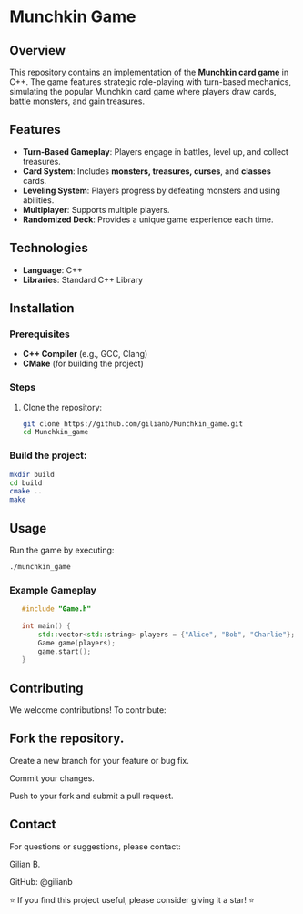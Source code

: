 # Munchkin Game

## Overview

This repository contains an implementation of the **Munchkin card game** in C++. The game features strategic role-playing with turn-based mechanics, simulating the popular Munchkin card game where players draw cards, battle monsters, and gain treasures.

## Features

- **Turn-Based Gameplay**: Players engage in battles, level up, and collect treasures.
- **Card System**: Includes **monsters, treasures, curses**, and **classes** cards.
- **Leveling System**: Players progress by defeating monsters and using abilities.
- **Multiplayer**: Supports multiple players.
- **Randomized Deck**: Provides a unique game experience each time.

## Technologies

- **Language**: C++
- **Libraries**: Standard C++ Library

## Installation

### Prerequisites

- **C++ Compiler** (e.g., GCC, Clang)
- **CMake** (for building the project)

### Steps

1. Clone the repository:
   ```bash
   git clone https://github.com/gilianb/Munchkin_game.git
   cd Munchkin_game
   ```
### Build the project:

   ```bash
   mkdir build
   cd build
   cmake ..
   make
   ```

## Usage
Run the game by executing:

```bash
./munchkin_game
```

### Example Gameplay
```cpp
   #include "Game.h"
   
   int main() {
       std::vector<std::string> players = {"Alice", "Bob", "Charlie"};
       Game game(players);
       game.start();
   }
```

## Contributing
We welcome contributions! To contribute:

## Fork the repository.

Create a new branch for your feature or bug fix.

Commit your changes.

Push to your fork and submit a pull request.


## Contact
For questions or suggestions, please contact:

Gilian B.

GitHub: @gilianb


⭐ If you find this project useful, please consider giving it a star! ⭐
